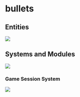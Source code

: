 # bullets
## Entities
[![](https://mermaid.ink/img/pako:eNp9kk1qwzAQha9iZh33AKZ0kQSaQBcmTuhGm0EaO6b6MapEEkLuXtmqnSYW9UK8-Z54oxl8BW4EQQG1NCd-ROuyjx3TWfgO2yzP37JS4oVsRFEPeGW0s0bKhBXlKoQhd6M_lf9cmSJjh7ubiqg62zqKzr6VtDTnNEf-1VjjtZjZ717P2NKHB7gZjnrAh21Em3Iqk-__NFaK6AzyeahH43eEJJ4meHarDk96bD8UqSaPewtDp_CmHHPGrcRNzLayRoVNYu99QM-in73mL3_g_YQFKLIKWxF-umtPGLgjKWJQBCmoRi8dA6Zv4Sp6Z6qL5lA462kBvhPoaN1iY1FBUaP8ptsPcbzaAw?type=png)](https://mermaid.live/edit#pako:eNp9kk1qwzAQha9iZh33AKZ0kQSaQBcmTuhGm0EaO6b6MapEEkLuXtmqnSYW9UK8-Z54oxl8BW4EQQG1NCd-ROuyjx3TWfgO2yzP37JS4oVsRFEPeGW0s0bKhBXlKoQhd6M_lf9cmSJjh7ubiqg62zqKzr6VtDTnNEf-1VjjtZjZ717P2NKHB7gZjnrAh21Em3Iqk-__NFaK6AzyeahH43eEJJ4meHarDk96bD8UqSaPewtDp_CmHHPGrcRNzLayRoVNYu99QM-in73mL3_g_YQFKLIKWxF-umtPGLgjKWJQBCmoRi8dA6Zv4Sp6Z6qL5lA462kBvhPoaN1iY1FBUaP8ptsPcbzaAw)
## Systems and Modules
[![](https://mermaid.ink/img/pako:eNqNlcFuozAQhl8F-dz0AXLYqk3STaVWi8pWuXCZ2gNx19iRMdtFVd99XZyAHcANhwjPfPN7mBk7H4QqhmRJCqHe6R60SR6fc5nY52WzydraYJUsFj-Sn1BhhnXNlXTWXDps5OjwZ5QM9Ymc53ZKC_Y9lgpoUT-BhDJUnXB0ASsljVZC9L4nxRqB8aBx0jMyHX1LjU2yPgm7AF-io14efL3TqnNt0x1nJRo_tQC4T7OQmNljZWumwZcZIXdA_5RaNZJFMWdY2TkAasKizbC_ucD6Am7dSqg4_fX6htT4JZl1e8F3jW2BiW-THTQ3mBmlMcptisJuUTvLjYNCm5MbajUP3UpegUF2dPW4C_Bme2pgppB039acbmTJJfpFOue26RoqO48xraGL42Nzzh4LHEMepJWyevwvui6FJTzHu7kITuro03qOOV9wRKfpY54X830NxhFegrFEzrHsAO8yBuxAiKAt_dp9gfoXTNWwThbXX_dsIwP_dBfdlXw5Osp6jr2OFy2YE0fPtmRILwD9mRh-yRWxd1gFnNn_oo8vS07MHivMydK-MiygESYnufy0KDRGZa2kZGl0g1ekOTB7DNccSg0VWRYgavz8DzOtWws?type=png)](https://mermaid.live/edit#pako:eNqNlcFuozAQhl8F-dz0AXLYqk3STaVWi8pWuXCZ2gNx19iRMdtFVd99XZyAHcANhwjPfPN7mBk7H4QqhmRJCqHe6R60SR6fc5nY52WzydraYJUsFj-Sn1BhhnXNlXTWXDps5OjwZ5QM9Ymc53ZKC_Y9lgpoUT-BhDJUnXB0ASsljVZC9L4nxRqB8aBx0jMyHX1LjU2yPgm7AF-io14efL3TqnNt0x1nJRo_tQC4T7OQmNljZWumwZcZIXdA_5RaNZJFMWdY2TkAasKizbC_ucD6Am7dSqg4_fX6htT4JZl1e8F3jW2BiW-THTQ3mBmlMcptisJuUTvLjYNCm5MbajUP3UpegUF2dPW4C_Bme2pgppB039acbmTJJfpFOue26RoqO48xraGL42Nzzh4LHEMepJWyevwvui6FJTzHu7kITuro03qOOV9wRKfpY54X830NxhFegrFEzrHsAO8yBuxAiKAt_dp9gfoXTNWwThbXX_dsIwP_dBfdlXw5Osp6jr2OFy2YE0fPtmRILwD9mRh-yRWxd1gFnNn_oo8vS07MHivMydK-MiygESYnufy0KDRGZa2kZGl0g1ekOTB7DNccSg0VWRYgavz8DzOtWws)

### Game Session System
[![](https://mermaid.ink/img/pako:eNqFUstqwzAQ_BWhkwNJe_ehvSSUQALGLgRS9bBEa8dgS0WPFmP875X1IDUprQ9itDOzs_Z6pBfJkea07uTX5QrKkNctE8Q9lXG3VjRZlhCpUOtWitUqKA4SuBdEQE5SdTyxpRXCsw6QF-gxEQVYjVlWWNBIZH1zxdxqN44-MuWR3ScKM01ks3kiRQcDqiMIaFBVgzbYx2lOzjdPEhouTL6SxHGK-z6h_7EcxxKBD1FComaagvFHL28o59xgWAT_HbOvzsXb416TMyoZVfqZsff_bMG1MCz3RTYPTui-YgDufUhAcUuL3UXmFMVlAn5Hiz2G-jz2ncLDxEc6utJwv523G13THlUPLXd_4jhXGDVX7JHR3EGONdjOMMrE5KRgjawGcaG5URbX1H5wMLhtoVHQ07yGTuP0DRLG6EM?type=png)](https://mermaid.live/edit#pako:eNqFUstqwzAQ_BWhkwNJe_ehvSSUQALGLgRS9bBEa8dgS0WPFmP875X1IDUprQ9itDOzs_Z6pBfJkea07uTX5QrKkNctE8Q9lXG3VjRZlhCpUOtWitUqKA4SuBdEQE5SdTyxpRXCsw6QF-gxEQVYjVlWWNBIZH1zxdxqN44-MuWR3ScKM01ks3kiRQcDqiMIaFBVgzbYx2lOzjdPEhouTL6SxHGK-z6h_7EcxxKBD1FComaagvFHL28o59xgWAT_HbOvzsXb416TMyoZVfqZsff_bMG1MCz3RTYPTui-YgDufUhAcUuL3UXmFMVlAn5Hiz2G-jz2ncLDxEc6utJwv523G13THlUPLXd_4jhXGDVX7JHR3EGONdjOMMrE5KRgjawGcaG5URbX1H5wMLhtoVHQ07yGTuP0DRLG6EM)
